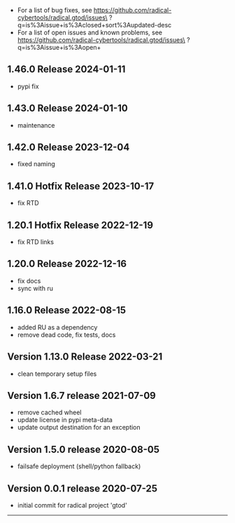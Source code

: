   
  - For a list of bug fixes, see
    https://github.com/radical-cybertools/radical.gtod/issues\
            ?q=is%3Aissue+is%3Aclosed+sort%3Aupdated-desc
  - For a list of open issues and known problems, see
    https://github.com/radical-cybertools/radical.gtod/issues\
            ?q=is%3Aissue+is%3Aopen+
    

1.46.0 Release                                                        2024-01-11
--------------------------------------------------------------------------------

  - pypi fix


1.43.0 Release                                                        2024-01-10
--------------------------------------------------------------------------------

  - maintenance


1.42.0 Release                                                        2023-12-04
--------------------------------------------------------------------------------

  - fixed naming


1.41.0 Hotfix Release                                                 2023-10-17
--------------------------------------------------------------------------------

  - fix RTD


1.20.1 Hotfix Release                                                 2022-12-19
--------------------------------------------------------------------------------

  - fix RTD links


1.20.0 Release                                                        2022-12-16
--------------------------------------------------------------------------------

  - fix docs
  - sync with ru


1.16.0 Release                                                        2022-08-15
--------------------------------------------------------------------------------


  - added RU as a dependency
  - remove dead code, fix tests, docs


Version 1.13.0 Release                                                2022-03-21
--------------------------------------------------------------------------------

  - clean temporary setup files

  
Version 1.6.7 release                                                 2021-07-09
--------------------------------------------------------------------------------
  
  - remove cached wheel
  - update license in pypi meta-data
  - update output destination for an exception


Version 1.5.0 release                                                 2020-08-05
--------------------------------------------------------------------------------
  
  - failsafe deployment (shell/python fallback)


Version 0.0.1 release                                                 2020-07-25
--------------------------------------------------------------------------------

  - initial commit for radical project 'gtod'

    
--------------------------------------------------------------------------------

